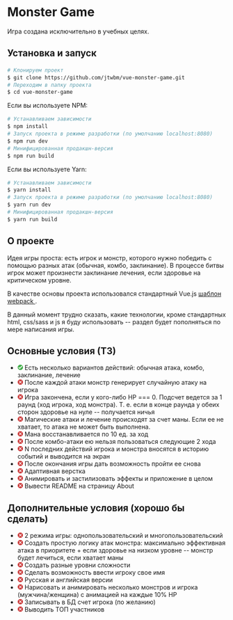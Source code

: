 # Monster Game
Игра создана исключительно в учебных целях.

## Установка и запуск

```sh
# Клонируем проект
$ git clone https://github.com/jtwbm/vue-monster-game.git
# Переходим в папку проекта
$ cd vue-monster-game
```
Если вы используете NPM:
```sh
# Устанавливаем зависимости
$ npm install
# Запуск проекта в режиме разработки (по умолчанию localhost:8080)
$ npm run dev
# Минифицированная продакшн-версия
$ npm run build
```
Если вы используете Yarn:
```sh
# Устанавливаем зависимости
$ yarn install
# Запуск проекта в режиме разработки (по умолчанию localhost:8080)
$ yarn run dev
# Минифицированная продакшн-версия
$ yarn run build
```

## О проекте
Идея игры проста: есть игрок и монстр, которого нужно победить с помощью разных атак (обычная, комбо, заклинание). В процессе битвы игрок может произнести заклинание лечения, если здоровье на критическом уровне.

В качестве основы проекта использовался стандартный Vue.js [шаблон webpack ](https://github.com/vuejs-templates/webpack).

В данный момент трудно сказать, какие технологии, кроме стандартных html, css/sass и js я буду использовать -- раздел будет пополняться по мере написания игры.

## Основные условия (ТЗ)
- ![check](https://github.com/jtwbm/vue-monster-game/blob/master/static/check.png) Есть несколько вариантов действий: обычная атака, комбо, заклинание, лечение
- ![uncheck](https://github.com/jtwbm/vue-monster-game/blob/master/static/no.png) После каждой атаки монстр генерирует случайную атаку на игрока
- ![uncheck](https://github.com/jtwbm/vue-monster-game/blob/master/static/no.png) Игра закончена, если у кого-либо HP === 0. Подсчет ведется за 1 раунд (ход игрока, ход монстра). Т. е. если в конце раунда у обеих сторон здоровье на нуле -- получается ничья
- ![uncheck](https://github.com/jtwbm/vue-monster-game/blob/master/static/no.png) Магические атаки и лечение происходят за счет маны. Если ее не хватает, то атака не может быть выполнена.
- ![uncheck](https://github.com/jtwbm/vue-monster-game/blob/master/static/no.png) Мана восстанавливается по 10 ед. за ход
- ![uncheck](https://github.com/jtwbm/vue-monster-game/blob/master/static/no.png) После комбо-атаки ею нельзя пользоваться следующие 2 хода
- ![uncheck](https://github.com/jtwbm/vue-monster-game/blob/master/static/no.png) N последних действий игрока и монстра вносятся в историю событий и выводится на экран
- ![uncheck](https://github.com/jtwbm/vue-monster-game/blob/master/static/no.png) После окончания игры дать возможность пройти ее снова
- ![uncheck](https://github.com/jtwbm/vue-monster-game/blob/master/static/no.png) Адаптивная верстка
- ![uncheck](https://github.com/jtwbm/vue-monster-game/blob/master/static/no.png) Анимировать и застилизовать эффекты и приложение в целом
- ![uncheck](https://github.com/jtwbm/vue-monster-game/blob/master/static/no.png) Вывести README на страницу About

## Дополнительные условия (хорошо бы сделать)
- ![uncheck](https://github.com/jtwbm/vue-monster-game/blob/master/static/no.png) 2 режима игры: однопользовательский и многопользовательский
- ![uncheck](https://github.com/jtwbm/vue-monster-game/blob/master/static/no.png) Создать простую логику атак монстра: максимально эффективная атака в приоритете + если здоровье на низком уровне -- монстр будет лечиться, если хватает маны
- ![uncheck](https://github.com/jtwbm/vue-monster-game/blob/master/static/no.png) Создать разные уровни сложности
- ![uncheck](https://github.com/jtwbm/vue-monster-game/blob/master/static/no.png) Сделать возможность ввести игроку свое имя
- ![uncheck](https://github.com/jtwbm/vue-monster-game/blob/master/static/no.png) Русская и английская версии
- ![uncheck](https://github.com/jtwbm/vue-monster-game/blob/master/static/no.png) Нарисовать и анимировать несколько монстров и игрока (мужчина/женщина) с анимацией на каждые 10% HP
- ![uncheck](https://github.com/jtwbm/vue-monster-game/blob/master/static/no.png) Записывать в БД счет игрока (по желанию)
- ![uncheck](https://github.com/jtwbm/vue-monster-game/blob/master/static/no.png) Выводить ТОП участников